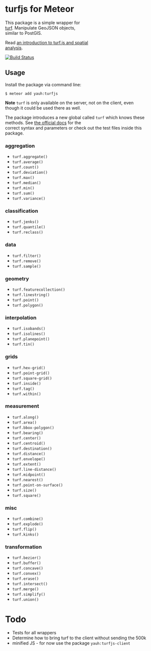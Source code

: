 # turfjs for Meteor
This package is a simple wrapper for<br>[turf](https://github.com/turfjs/turf). Manipulate GeoJSON objects,<br>similar to PostGIS.

Read <a href="https://www.mapbox.com/guides/intro-to-turf/">an introduction to turf.js and spatial<br>analysis</a>.

[![Build Status](https://travis-ci.org/yauh/turfjs.svg?branch=master)](https://travis-ci.org/yauh/turfjs)

## Usage
Install the package via command line:

```
$ meteor add yauh:turfjs
```

**Note** `turf` is only available on the server, not on the client, even<br>though it could be used there as well.

The package introduces a new global called `turf` which knows these<br>methods. See [the official docs](http://turfjs.org/static/docs/) for the<br>correct syntax and parameters or check out the test files inside this<br>package.

### aggregation
- `turf.aggregate()`
- `turf.average()`
- `turf.count()`
- `turf.deviation()`
- `turf.max()`
- `turf.median()`
- `turf.min()`
- `turf.sum()`
- `turf.variance()`

### classification
- `turf.jenks()`
- `turf.quantile()`
- `turf.reclass()`

### data
- `turf.filter()`
- `turf.remove()`
- `turf.sample()`

### geometry
- `turf.featurecollection()`
- `turf.linestring()`
- `turf.point()`
- `turf.polygon()`

### interpolation
- `turf.isobands()`
- `turf.isolines()`
- `turf.planepoint()`
- `turf.tin()`

### grids
- `turf.hex-grid()`
- `turf.point-grid()`
- `turf.square-grid()`
- `turf.inside()`
- `turf.tag()`
- `turf.within()`

### measurement
- `turf.along()`
- `turf.area()`
- `turf.bbox-polygon()`
- `turf.bearing()`
- `turf.center()`
- `turf.centroid()`
- `turf.destination()`
- `turf.distance()`
- `turf.envelope()`
- `turf.extent()`
- `turf.line-distance()`
- `turf.midpoint()`
- `turf.nearest()`
- `turf.point-on-surface()`
- `turf.size()`
- `turf.square()`

### misc
- `turf.combine()`
- `turf.explode()`
- `turf.flip()`
- `turf.kinks()`

### transformation
- `turf.bezier()`
- `turf.buffer()`
- `turf.concave()`
- `turf.convex()`
- `turf.erase()`
- `turf.intersect()`
- `turf.merge()`
- `turf.simplify()`
- `turf.union()`

# Todo
- Tests for all wrappers
- Determine how to bring turf to the client without sending the 500k
- minified JS - for now use the package `yauh:turfjs-client`
